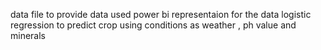data file to provide data used 
power bi representaion for the data
logistic regression to predict crop using conditions as weather , ph value and minerals 
